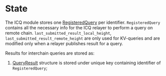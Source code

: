 # State

The ICQ module stores one [RegisteredQuery](https://github.com/neutron-org/neutron/blob/v2.0.0/proto/interchainqueries/genesis.proto#L11) per identifier.
`RegisteredQuery` contains all the necessary info for the ICQ relayer to perform a query on remote chain. `last_submitted_result_local_height`, `last_submitted_result_remote_height` are only used for KV-queries and are modified only when a relayer publishes result for a query.

Results for interchain queries are stored as:
1. [QueryResult](https://github.com/neutron-org/neutron/blob/v2.0.0/proto/interchainqueries/tx.proto#L56) structure is stored under unique key containing identifier of `RegisteredQuery`;
